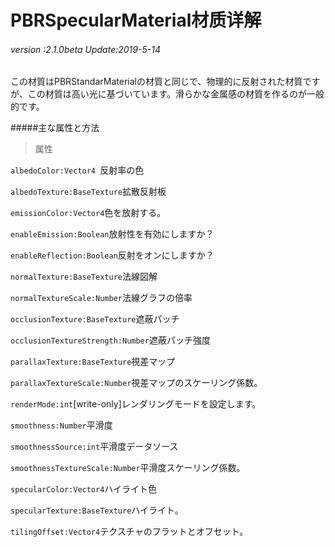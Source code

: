 # PBRSpecularMaterial材质详解

###### *version :2.1.0beta   Update:2019-5-14*

この材質はPBRStandarMaterialの材質と同じで、物理的に反射された材質ですが、この材質は高い光に基づいています。滑らかな金属感の材質を作るのが一般的です。

#####主な属性と方法

>属性

`albedoColor:Vector4 `反射率の色

`albedoTexture:BaseTexture`拡散反射板

`emissionColor:Vector4`色を放射する。

`enableEmission:Boolean`放射性を有効にしますか？

`enableReflection:Boolean`反射をオンにしますか？

`normalTexture:BaseTexture`法線図解

`normalTextureScale:Number`法線グラフの倍率

`occlusionTexture:BaseTexture`遮蔽パッチ

`occlusionTextureStrength:Number`遮蔽パッチ強度

`parallaxTexture:BaseTexture`視差マップ

`parallaxTextureScale:Number`視差マップのスケーリング係数。

`renderMode:int`[write-only]レンダリングモードを設定します。

`smoothness:Number`平滑度

`smoothnessSource:int`平滑度データソース

`smoothnessTextureScale:Number`平滑度スケーリング係数。

`specularColor:Vector4`ハイライト色

`specularTexture:BaseTexture`ハイライト。

`tilingOffset:Vector4`テクスチャのフラットとオフセット。




